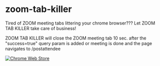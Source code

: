 # zoom-tab-killer

Tired of ZOOM meeting tabs littering your chrome browser???
Let ZOOM TAB KILLER take care of business!

ZOOM TAB KILLER will close the ZOOM meeting tab 10 sec. after the "success=true" query param is added or  meeting is done and the page navigates to /postattendee

[![Chrome Web Store](https://developer.chrome.com/webstore/images/ChromeWebStore_BadgeWBorder_v2_206x58.png)](https://chrome.google.com/webstore/detail/ecljipopiofdehgkinhohnldfaogdipo)